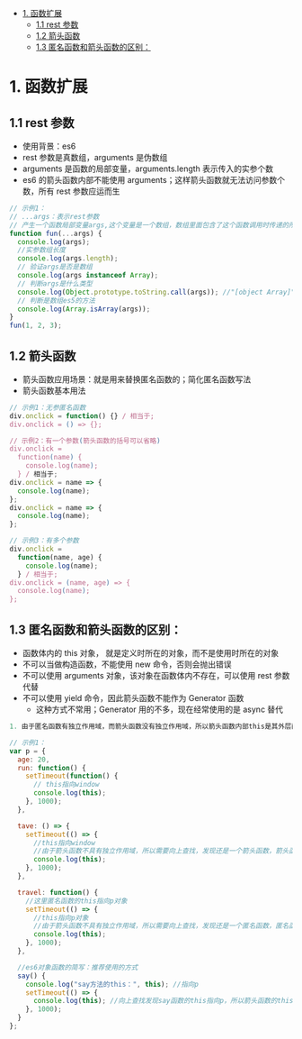 <!-- TOC -->

- [1. 函数扩展](#1-%e5%87%bd%e6%95%b0%e6%89%a9%e5%b1%95)
  - [1.1 rest 参数](#11-rest-%e5%8f%82%e6%95%b0)
  - [1.2 箭头函数](#12-%e7%ae%ad%e5%a4%b4%e5%87%bd%e6%95%b0)
  - [1.3 匿名函数和箭头函数的区别：](#13-%e5%8c%bf%e5%90%8d%e5%87%bd%e6%95%b0%e5%92%8c%e7%ae%ad%e5%a4%b4%e5%87%bd%e6%95%b0%e7%9a%84%e5%8c%ba%e5%88%ab)

<!-- /TOC -->
# 1. 函数扩展

## 1.1 rest 参数

- 使用背景：es6
- rest 参数是真数组，arguments 是伪数组
- arguments 是函数的局部变量，arguments.length 表示传入的实参个数
- es6 的箭头函数内部不能使用 arguments；这样箭头函数就无法访问参数个数，所有 rest 参数应运而生

```js
// 示例1：
// ...args：表示rest参数
// 产生一个函数局部变量args,这个变量是一个数组，数组里面包含了这个函数调用时传递的所有实参(注意是实参)
function fun(...args) {
  console.log(args);
  //实参数组长度
  console.log(args.length);
  // 验证args是否是数组
  console.log(args instanceof Array);
  // 判断args是什么类型
  console.log(Object.prototype.toString.call(args)); //"[object Array]"
  // 判断是数组es5的方法
  console.log(Array.isArray(args));
}
fun(1, 2, 3);
```

## 1.2 箭头函数

- 箭头函数应用场景：就是用来替换匿名函数的；简化匿名函数写法
- 箭头函数基本用法

```js
// 示例1：无参匿名函数
div.onclick = function() {} / 相当于;
div.onclick = () => {};

// 示例2：有一个参数(箭头函数的括号可以省略)
div.onclick =
  function(name) {
    console.log(name);
  } / 相当于;
div.onclick = name => {
  console.log(name);
};
div.onclick = name => {
  console.log(name);
};

// 示例3：有多个参数
div.onclick =
  function(name, age) {
    console.log(name);
  } / 相当于;
div.onclick = (name, age) => {
  console.log(name);
};
```

## 1.3 匿名函数和箭头函数的区别：

- 函数体内的 this 对象， 就是定义时所在的对象，而不是使用时所在的对象
- 不可以当做构造函数，不能使用 new 命令，否则会抛出错误
- 不可以使用 arguments 对象，该对象在函数体内不存在，可以使用 rest 参数代替
- 不可以使用 yield 命令，因此箭头函数不能作为 Generator 函数
  - 这种方式不常用；Generator 用的不多，现在经常使用的是 async 替代

```js
1. 由于匿名函数有独立作用域，而箭头函数没有独立作用域，所以箭头函数内部this是其外层函数决定的
```

```js
// 示例1：
var p = {
  age: 20,
  run: function() {
    setTimeout(function() {
      // this指向window
      console.log(this);
    }, 1000);
  },

  tave: () => {
    setTimeout(() => {
      //this指向window
      //由于箭头函数不具有独立作用域，所以需要向上查找，发现还是一个箭头函数，箭头函数再上面没有其他函数作用域，所以是window作用域
      console.log(this);
    }, 1000);
  },

  travel: function() {
    //这里匿名函数的this指向p对象
    setTimeout(() => {
      //this指向p对象
      //由于箭头函数不具有独立作用域，所以需要向上查找，发现还是一个匿名函数，匿名函数指向p对象
      console.log(this);
    }, 1000);
  },

  //es6对象函数的简写：推荐使用的方式
  say() {
    console.log("say方法的this：", this); //指向p
    setTimeout(() => {
      console.log(this); //向上查找发现say函数的this指向p，所以箭头函数的this也指向p
    }, 1000);
  }
};
```
